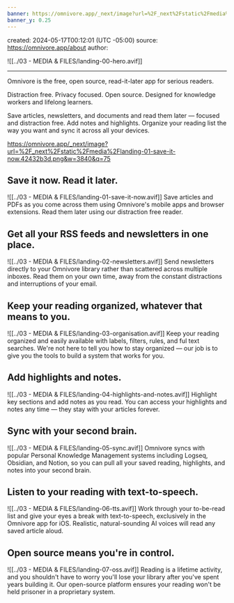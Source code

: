 ```yaml
---
banner: https://omnivore.app/_next/image?url=%2F_next%2Fstatic%2Fmedia%2Flanding-00-hero.310da682.png&w=3840&q=75
banner_y: 0.25
---
```

created: 2024-05-17T00:12:01 (UTC -05:00)
source: https://omnivore.app/about
author: 


![[../03 - MEDIA & FILES/landing-00-hero.avif]]

---
Omnivore is the free, open source, read-it-later app for serious readers.

Distraction free. Privacy focused. Open source. Designed for knowledge workers and lifelong learners.

Save articles, newsletters, and documents and read them later — focused and distraction free. Add notes and highlights. Organize your reading list the way you want and sync it across all your devices.

https://omnivore.app/_next/image?url=%2F_next%2Fstatic%2Fmedia%2Flanding-01-save-it-now.42432b3d.png&w=3840&q=75

## Save it now. Read it later.
![[../03 - MEDIA & FILES/landing-01-save-it-now.avif]]
Save articles and PDFs as you come across them using Omnivore's mobile apps and browser extensions. Read them later using our distraction free reader.



## Get all your RSS feeds and newsletters in one place.
![[../03 - MEDIA & FILES/landing-02-newsletters.avif]]
Send newsletters directly to your Omnivore library rather than scattered across multiple inboxes. Read them on your own time, away from the constant distractions and interruptions of your email.



## Keep your reading organized, whatever that means to you.
![[../03 - MEDIA & FILES/landing-03-organisation.avif]]
Keep your reading organized and easily available with labels, filters, rules, and ful text searches. We're not here to tell you how to stay organized — our job is to give you the tools to build a system that works for you.



## Add highlights and notes.
![[../03 - MEDIA & FILES/landing-04-highlights-and-notes.avif]]
Highlight key sections and add notes as you read. You can access your highlights and notes any time — they stay with your articles forever.



## Sync with your second brain.
![[../03 - MEDIA & FILES/landing-05-sync.avif]]
Omnivore syncs with popular Personal Knowledge Management systems including Logseq, Obsidian, and Notion, so you can pull all your saved reading, highlights, and notes into your second brain.



## Listen to your reading with text-to-speech.
![[../03 - MEDIA & FILES/landing-06-tts.avif]]
Work through your to-be-read list and give your eyes a break with text-to-speech, exclusively in the Omnivore app for iOS. Realistic, natural-sounding AI voices will read any saved article aloud.



## Open source means you're in control.
![[../03 - MEDIA & FILES/landing-07-oss.avif]]
Reading is a lifetime activity, and you shouldn't have to worry you'll lose your library after you've spent years building it. Our open-source platform ensures your reading won't be held prisoner in a proprietary system.


> 